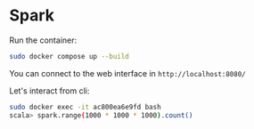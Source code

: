 # Spark

Run the container:
```bash
sudo docker compose up --build
```

You can connect to the web interface in `http://localhost:8080/`

Let's interact from cli:
```bash
sudo docker exec -it ac800ea6e9fd bash
scala> spark.range(1000 * 1000 * 1000).count()
```
